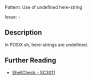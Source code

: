 Pattern: Use of undefined here-string

Issue: -

## Description

In POSIX sh, here-strings are undefined.

## Further Reading

* [ShellCheck - SC3011](https://github.com/koalaman/shellcheck/wiki/SC3011)
